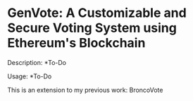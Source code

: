 # GenVote: A Customizable and Secure Voting System using Ethereum's Blockchain

Description: *To-Do

Usage: *To-Do

This is an extension to my previous work: BroncoVote
